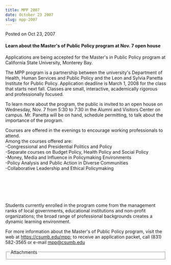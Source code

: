 ```yaml
---
title: MPP 2007
date: October 23 2007
slug: mpp-2007
---
```


 



<span class="date">Posted on Oct 23, 2007    </span>
<h4>Learn about the Master&apos;s of Public Policy program at Nov. 7
open house</h4>
<p>Applications are being accepted for the Master&apos;s in Public
Policy program at California State University, Monterey Bay.</p>
<p>The MPP program is a partnership between the university&apos;s
Department of Health, Human Services and Public Policy and the Leon
and Sylvia Panetta Institute for Public Policy. Application
deadline is March 1, 2008 for the class that starts next fall.
Classes are small, interactive, academically rigorous and
professionally focused.</p>
<p>To learn more about the program, the public is invited to an
open house on Wednesday, Nov. 7 from 5:30 to 7:30 in the Alumni and
Visitors Center on campus. Mr. Panetta will be on hand, schedule
permitting, to talk about the importance of the program.</p>
<p>Courses are offered in the evenings to encourage working
professionals to attend.<br>
Among the courses offered are:<br>
-Congressional and Presidential Politics and Policy<br>
-Separate courses on Budget Policy, Health Policy and Social
Policy<br>
-Money, Media and Influence in Policymaking Environments<br>
-Policy Analysis and Public Action in Diverse Communities<br>
-Collaborative Leadership and Ethical Policymaking</br></br></br></br></br></br></p>
<p>Students currently enrolled in the program come from the
management ranks of local governments, educational institutions and
non-profit organizations; the broad range of professional
backgrounds creates a dynamic learning environment.</p>
<p>For more information about the Master&apos;s of Public Policy
program, visit the web at <a href="https://csumb.edu/mpp;" title="https://csumb.edu/mpp;">https://csumb.edu/mpp;</a> to receive an
application packet, call (831) 582-3565 or e-mail <a href="mailto:mpp@csumb.edu" rel="nofollow">mpp@csumb.edu</a></p>
<fieldset class="fieldgroup group-attachments">
<legend>Attachments</legend>
<div class="field field-type-emvideo field-field-attach-video">
<div class="field-items">
<div class="field-item odd">
<div class="emvideo emvideo-video emvideo-"/>
</div>
</div>
</div>
</fieldset>





 
